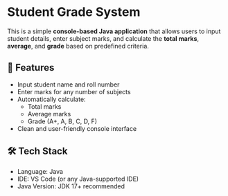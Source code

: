 #  Student Grade System 

This is a simple **console-based Java application** that allows users to input student details, enter subject marks, and calculate the **total marks**, **average**, and **grade** based on predefined criteria.

## 🚀 Features

- Input student name and roll number
- Enter marks for any number of subjects
- Automatically calculate:
  - Total marks
  - Average marks
  - Grade (A+, A, B, C, D, F)
- Clean and user-friendly console interface

## 🛠️ Tech Stack

- Language: Java
- IDE: VS Code (or any Java-supported IDE)
- Java Version: JDK 17+ recommended



